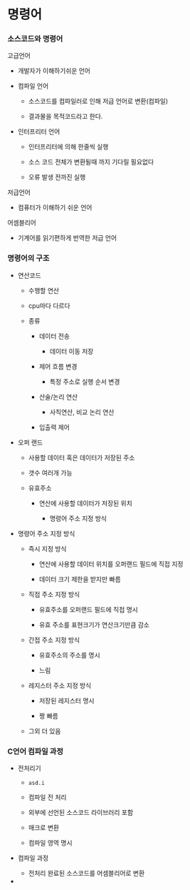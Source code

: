 # 명령어

### 소스코드와 명령어

고급언어

- 개발자가 이해하기쉬운 언어

- 컴파일 언어
  
  - 소스코드를 컴파일러로 인해 저급 언어로 변환(컴파일)
  
  - 결과물을 목적코드라고 한다.

- 인터프리터 언어
  
  - 인터프리터에 의해 한줄씩 실행
  
  - 소스 코드 전체가 변환될때 까지 기다릴 필요없다
  
  - 오류 발생 전까진 실행

저급언어

- 컴퓨터가 이해하기 쉬운 언어

어셈블리어

- 기계어를 읽기편하게 번역한 저급 언어







### 명령어의 구조

- 연산코드
  
  - 수행할 연산
  
  - cpu마다 다르다
  
  - 종류
    
    - 데이터 전송
      
      - 데이터 이동 저장 
    
    - 제어 흐름 변경
      
      - 특정 주소로 실행 순서 변경
    
    - 산술/논리 연산
      
      - 사칙연산, 비교 논리 연산
    
    - 입출력 제어

- 오퍼 랜드
  
  - 사용할 데이터 혹은 데이터가 저장된 주소
  
  - 갯수 여러개 가능
  
  - 유효주소
    
    - 연산에 사용할 데이터가 저장된 위치
      
      - 명령어 주소 지정 방식
    
    

- 명령어 주소 지정 방식
  
  - 즉시 지정 방식
    
    - 연산에 사용할 데이터 위치를 오퍼랜드 필드에 직접 지정
    
    - 데이터 크기 제한을 받지만 빠름
  
  - 직접 주소 지정 방식
    
    - 유효주소를 오퍼랜드 필드에 직접 명시
    
    - 유효 주소를 표현크기가 연산크기만큼 감소
  
  - 간접 주소 지정 방식
    
    - 유효주소의 주소를 명시
    
    - 느림
  
  - 레지스터 주소 지정 방식
    
    - 저장된 레지스터 명시
    
    - 짱 빠름
  
  - 그외 더 있음



### C언어 컴파일 과정

- 전처리기
  
  - `asd.i`
  
  - 컴파일 전 처리
  
  - 외부에 선언된 소스코드 라이브러리 포함
  
  - 매크로 변환
  
  - 컴파일 영역 명시

- 컴파일 과정
  
  - 전처리 완료된 소스코드를 어셈블리어로 변환

- 
